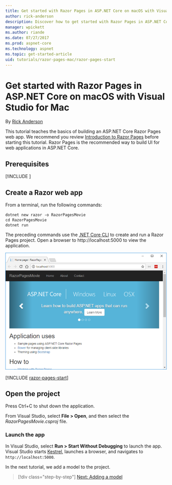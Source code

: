 ```yaml
---
title: Get started with Razor Pages in ASP.NET Core on macOS with Visual Studio for Mac
author: rick-anderson
description: Discover how to get started with Razor Pages in ASP.NET Core using Visual Studio for Mac.
manager: wpickett
ms.author: riande
ms.date: 07/27/2017
ms.prod: aspnet-core
ms.technology: aspnet
ms.topic: get-started-article
uid: tutorials/razor-pages-mac/razor-pages-start
---
```

# Get started with Razor Pages in ASP.NET Core on macOS with Visual Studio for Mac

By [Rick Anderson](https://twitter.com/RickAndMSFT)

This tutorial teaches the basics of building an ASP.NET Core Razor Pages web app. We recommend you review [Introduction to Razor Pages](xref:mvc/razor-pages/index) before starting this tutorial. Razor Pages is the recommended way to build UI for web applications in ASP.NET Core.

## Prerequisites

[!INCLUDE [](~/includes/net-core-prereqs-macos.md)]

## Create a Razor web app

From a terminal, run the following commands:

```console
dotnet new razor -o RazorPagesMovie
cd RazorPagesMovie
dotnet run
```

The preceding commands use the [.NET Core CLI](https://docs.microsoft.com/dotnet/core/tools/dotnet) to create and run a Razor Pages project. Open a browser to http://localhost:5000 to view the application.

![Home or Index page](../razor-pages/razor-pages-start/_static/home.png)

[!INCLUDE [razor-pages-start](../../includes/RP/razor-pages-start.md)]

## Open the project

Press Ctrl+C to shut down the application.

From Visual Studio, select **File > Open**, and then select the *RazorPagesMovie.csproj* file.

### Launch the app

In Visual Studio, select **Run > Start Without Debugging** to launch the app. Visual Studio starts [Kestrel](xref:fundamentals/servers/kestrel), launches a browser, and navigates to `http://localhost:5000`.

In the next tutorial, we add a model to the project.

> [!div class="step-by-step"]
> [Next: Adding a model](xref:tutorials/razor-pages-mac/model)
